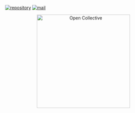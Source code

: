 [![repository](https://img.shields.io/badge/repository-gray)](https://github.com/JetsadaWijit/jetsadawijit) [![mail](https://img.shields.io/badge/mail-blue)](mailto:ze_ro_owen@hotmail.com)
<div align="center">
  <a href="https://opencollective.com/jetsadawijit" target="_blank" rel="noopener noreferrer">
    <img width="300" src="https://opencollective.com/public/images/opencollectivelogo.svg" alt="Open Collective">
  </a>
</div>
